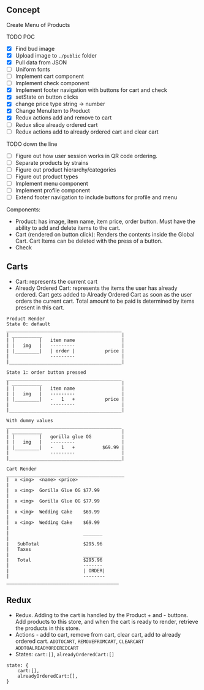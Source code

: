 ## Concept
Create Menu of Products 

TODO POC
- [x] Find bud image
- [x] Upload image to `./public` folder
- [x] Pull data from JSON
- [ ] Uniform fonts 
- [ ] Implement cart component
- [ ] Implement check component
- [x] Implement footer navigation with buttons for cart and check
- [x] setState on button clicks
- [x] change price type string -> number
- [x] Change MenuItem to Product
- [x] Redux actions add and remove to cart
- [ ] Redux slice already ordered cart
- [ ] Redux actions add to already ordered cart and clear cart

TODO down the line
- [ ] Figure out how user session works in QR code ordering. 
- [ ] Separate products by strains
- [ ] Figure out product hierarchy/categories
- [ ] Figure out product types
- [ ] Implement menu component
- [ ] Implement profile component
- [ ] Extend footer navigation to include buttons for profile and menu

Components:
- Product: has image, item name, item price, order button. Must have the ability to add and delete items to the cart. 
- Cart (rendered on button click): Renders the contents inside the Global Cart. Cart Items can be deleted with the press of a button. 
- Check 

## Carts
- Cart: represents the current cart 
- Already Ordered Cart: represents the items the user has already ordered. Cart gets added to Already Ordered Cart as soon as the user orders the current cart. Total amount to be paid is determined by items present in this cart. 

```
Product Render
State 0: default
__________________________________________ 
| ___________                             |
| |         |   item name                 |
| |   img   |   ---------                 |
| |_________|   | order |           price |
|               ---------                 |
|_________________________________________|

State 1: order button pressed
__________________________________________ 
| ___________                             |
| |         |   item name                 |
| |   img   |   ---------                 |
| |_________|   -   1   +           price |
|               ---------                 |
|_________________________________________|

With dummy values
__________________________________________ 
| ___________                             |
| |         |   gorilla glue OG           |
| |   img   |   ---------                 |
| |_________|   -   1   +          $69.99 |
|               ---------                 |
|_________________________________________|

Cart Render
___________________________________________
|  x <img>  <name> <price>  
|
|  x <img>  Gorilla Glue OG $77.99
|
|  x <img>  Gorilla Glue OG $77.99
|
|  x <img>  Wedding Cake    $69.99
|
|  x <img>  Wedding Cake    $69.99
|
|                           _______
|   
|   SubTotal                $295.96
|   Taxes
|                           _______
|   Total                   $295.96
|                           -------
|                           | ORDER|
|                           -------- 
_________________________________________
```
## Redux
- Redux. Adding to the cart is handled by the Product + and - buttons. Add products to this store, and when the cart is ready to render, retrieve the products in this store. 
- Actions - add to cart, remove from cart, clear cart, add to already ordered cart. `ADDTOCART`, `REMOVEFROMCART`, `CLEARCART` `ADDTOALREADYORDEREDCART`
- States: `cart:[]`, `alreadyOrderedCart:[]`
```
state: {
    cart:[],
    alreadyOrderedCart:[],
}
```
